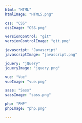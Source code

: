 ```yaml
---
html: "HTML"
htmlImage: "HTML5.png"

css: "CSS"
cssImage: "CSS.png"

versionControl: "git"
versionControlImage: "git.png"

javascript: "Javascript"
javascriptImage: "javascript.png"

jquery: "jQuery"
jqueryImage: "jquery.png"

vue: "Vue"
vueImage: "vue.png"

sass: "Sass"
sassImage: "sass.png"

php: "PHP"
phpImage: "php.png"

---
```

